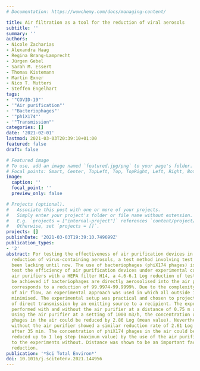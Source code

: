 ```yaml
---
# Documentation: https://wowchemy.com/docs/managing-content/

title: Air filtration as a tool for the reduction of viral aerosols
subtitle: ''
summary: ''
authors:
- Nicole Zacharias
- Alexandra Haag
- Regina Brang-Lamprecht
- Jürgen Gebel
- Sarah M. Essert
- Thomas Kistemann
- Martin Exner
- Nico T. Mutters
- Steffen Engelhart
tags:
- '"COVID-19"'
- '"Air purification"'
- '"Bacteriophages"'
- '"phiX174"'
- '"Transmission"'
categories: []
date: '2021-02-01'
lastmod: 2021-03-03T20:39:10+01:00
featured: false
draft: false

# Featured image
# To use, add an image named `featured.jpg/png` to your page's folder.
# Focal points: Smart, Center, TopLeft, Top, TopRight, Left, Right, BottomLeft, Bottom, BottomRight.
image:
  caption: ''
  focal_point: ''
  preview_only: false

# Projects (optional).
#   Associate this post with one or more of your projects.
#   Simply enter your project's folder or file name without extension.
#   E.g. `projects = ["internal-project"]` references `content/project/deep-learning/index.md`.
#   Otherwise, set `projects = []`.
projects: []
publishDate: '2021-03-03T19:39:10.749699Z'
publication_types:
- '2'
abstract: For testing the effectiveness of air purification devices in regard to the
  reduction of virus-containing aerosols, a test method involving test viruses has
  been lacking until now. The use of bacteriophages (phiX174 phages) is a method to
  test the efficiency of air purification devices under experimental conditions. Using
  air purifiers with a HEPA filter H14, a 4.6-6.1 Log reduction of test viruses can
  be achieved if bacteriophages are directly aerosolised into the air purifier, which
  corresponds to a reduction of 99.9974-99.9999%. Due to the complexity and individuality
  of air flow, an experimental approach was used in which all outside influences were
  minimised. The experimental setup was practical and chosen to project a scenario
  of direct transmission by an emitting source to a recipient. The experiments were
  performed with and without the air purifier at a distance of 0.75 m and 1.5 m each.
  Using the air purifier at a setting of 1000 m3/h, the concentration of the phiX174
  phages in the air could be reduced by 2.86 Log (mean value). Nevertheless, the experiments
  without the air purifier showed a similar reduction rate of 2.61 Log (mean value)
  after 35 min. The concentration of phiX174 phages in the air could be additionally
  reduced up to 1 log step (maximum value) by the use of the air purifier in comparison
  to the experiments without. Distance was shown to be an important factor for risk
  reduction.
publication: '*Sci Total Environ*'
doi: 10.1016/j.scitotenv.2021.144956
---
```


